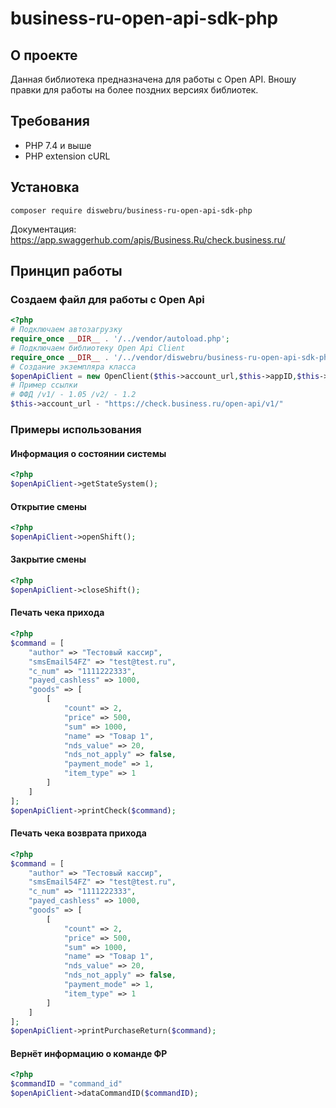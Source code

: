 # business-ru-open-api-sdk-php

## О проекте

Данная библиотека предназначена для работы с Open API. Вношу правки для работы на более поздних версиях библиотек.

## Требования

* PHP 7.4 и выше
* PHP extension cURL

## Установка

```
composer require diswebru/business-ru-open-api-sdk-php
```

Документация: https://app.swaggerhub.com/apis/Business.Ru/check.business.ru/

## Принцип работы

### Создаем файл для работы с Open Api

```php
<?php
# Подключаем автозагрузку
require_once __DIR__ . '/../vendor/autoload.php';
# Подключаем библиотеку Open Api Client
require_once __DIR__ . '/../vendor/diswebru/business-ru-open-api-sdk-php/src/OpenClient.php';
# Создание экземпляра класса
$openApiClient = new OpenClient($this->account_url,$this->appID,$this->secret_key);
# Пример ссылки
# ФФД /v1/ - 1.05 /v2/ - 1.2
$this->account_url - "https://check.business.ru/open-api/v1/"
```

### Примеры использования

#### Информация о состоянии системы

```php
<?php
$openApiClient->getStateSystem();
```

#### Открытие смены

```php
<?php
$openApiClient->openShift();
```

#### Закрытие смены

```php
<?php
$openApiClient->closeShift();
```

#### Печать чека прихода

```php
<?php
$command = [
    "author" => "Тестовый кассир",
    "smsEmail54FZ" => "test@test.ru",
    "c_num" => "1111222333",
    "payed_cashless" => 1000,
    "goods" => [
        [
            "count" => 2,
            "price" => 500,
            "sum" => 1000,
            "name" => "Товар 1",
            "nds_value" => 20,
            "nds_not_apply" => false,
            "payment_mode" => 1,
            "item_type" => 1
        ]
    ]
];
$openApiClient->printCheck($command);
```

#### Печать чека возврата прихода

```php
<?php
$command = [
    "author" => "Тестовый кассир",
    "smsEmail54FZ" => "test@test.ru",
    "c_num" => "1111222333",
    "payed_cashless" => 1000,
    "goods" => [
        [
            "count" => 2,
            "price" => 500,
            "sum" => 1000,
            "name" => "Товар 1",
            "nds_value" => 20,
            "nds_not_apply" => false,
            "payment_mode" => 1,
            "item_type" => 1
        ]
    ]
];
$openApiClient->printPurchaseReturn($command);
```

#### Вернёт информацию о команде ФР

```php
<?php
$commandID = "command_id"
$openApiClient->dataCommandID($commandID);
```
